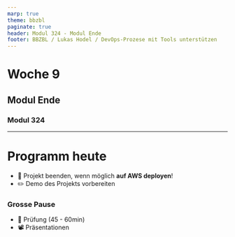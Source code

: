 ```yaml
---
marp: true
theme: bbzbl
paginate: true
header: Modul 324 - Modul Ende
footer: BBZBL / Lukas Hodel / DevOps-Prozese mit Tools unterstützen
---
```


<!-- _class: big center -->

# Woche 9

## Modul Ende

### Modul 324

---

<!-- _class: big emoji-list -->

# Programm heute

- 🚀 Projekt beenden, wenn möglich **auf AWS deployen**!
- ✏️ Demo des Projekts vorbereiten

### Grosse Pause

- 🏁 Prüfung (45 - 60min)
- 📽️ Präsentationen
